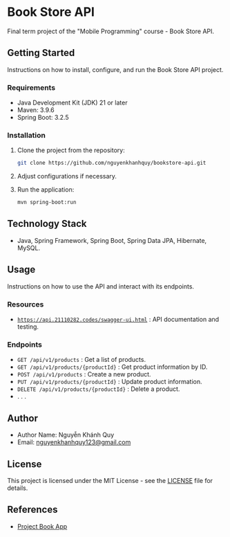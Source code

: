 # Book Store API

Final term project of the "Mobile Programming" course - Book Store API.

## Getting Started

Instructions on how to install, configure, and run the Book Store API project.

### Requirements

- Java Development Kit (JDK) 21 or later
- Maven: 3.9.6
- Spring Boot: 3.2.5

### Installation

1. Clone the project from the repository:

    ```sh
    git clone https://github.com/nguyenkhanhquy/bookstore-api.git
    ```

2. Adjust configurations if necessary.

3. Run the application:

    ```sh
    mvn spring-boot:run
    ```

## Technology Stack

- Java, Spring Framework, Spring Boot, Spring Data JPA, Hibernate, MySQL.

## Usage

Instructions on how to use the API and interact with its endpoints.

### Resources

- [`https://api.21110282.codes/swagger-ui.html`](https://api.21110282.codes/swagger-ui.html) : API documentation and testing.

### Endpoints

- `GET /api/v1/products` : Get a list of products.
- `GET /api/v1/products/{productId}` : Get product information by ID.
- `POST /api/v1/products` : Create a new product.
- `PUT /api/v1/products/{productId}` : Update product information.
- `DELETE /api/v1/products/{productId}` : Delete a product.
- . . .

<!-- ## Contributing

Describe how users can contribute to your project or report issues. -->

## Author

- Author Name: Nguyễn Khánh Quy
- Email: <nguyenkhanhquy123@gmail.com>

## License

This project is licensed under the MIT License - see the [LICENSE](https://github.com/nguyenkhanhquy/bookstore-api/blob/main/LICENSE) file for details.

## References

- [Project Book App](https://github.com/nguyenkhanhquy/bookstore-app)
